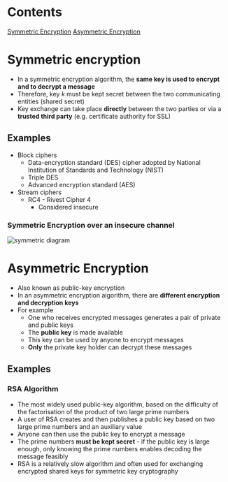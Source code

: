
# Contents

[Symmetric Encryption](#symmetric%20encryption)
[Asymmetric Encryption](#asymmetric%20encryption)

# Symmetric encryption

- In a symmetric encryption algorithm, the **same key is used to encrypt and to decrypt a message**
- Therefore, key $k$ must be kept secret between the two communicating entities (shared secret)
- Key exchange can take place **directly** between the two parties or via a **trusted third party** (e.g. certificate authority for SSL)

## Examples

- Block ciphers
	- Data-encryption standard (DES) cipher adopted by National Institution of Standards and Technology (NIST)
	- Triple DES
	- Advanced encryption standard (AES)
- Stream ciphers
	- RC4 - Rivest Cipher 4
		- Considered insecure

### Symmetric Encryption over an insecure channel

![symmetric diagram](symmetric.png)


# Asymmetric Encryption

- Also known as public-key encryption
- In an asymmetric encryption algorithm, there are **different encryption and decryption keys**
- For example
	- One who receives encrypted messages generates a pair of private and public keys
	- The **public key** is made available
	- This key can be used by anyone to encrypt messages
	- **Only** the private key holder can decrypt these messages


## Examples

### RSA Algorithm

- The most widely used public-key algorithm, based on the difficulty of the factorisation of the product of two large prime numbers
- A user of RSA creates and then publishes a public key based on two large prime numbers and an auxiliary value
- Anyone can then use the public key to encrypt a message
- The prime numbers **must be kept secret** - if the public key is large enough, only knowing the prime numbers enables decoding the message feasibly
- RSA is a relatively slow algorithm and often used for exchanging encrypted shared keys for symmetric key cryptography
